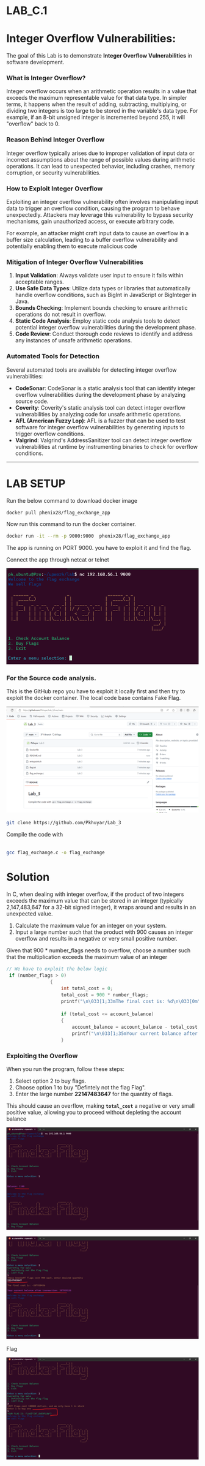 # LAB_C.1

# **Integer Overflow Vulnerabilities:**

The goal of this Lab is to demonstrate **Integer Overflow Vulnerabilities** in software development.

### **What is Integer Overflow?**

Integer overflow occurs when an arithmetic operation results in a value that exceeds the maximum representable value for that data type. In simpler terms, it happens when the result of adding, subtracting, multiplying, or dividing two integers is too large to be stored in the variable's data type. For example, if an 8-bit unsigned integer is incremented beyond 255, it will "overflow" back to 0.

### **Reason Behind Integer Overflow**

Integer overflow typically arises due to improper validation of input data or incorrect assumptions about the range of possible values during arithmetic operations. It can lead to unexpected behavior, including crashes, memory corruption, or security vulnerabilities.

### **How to Exploit Integer Overflow**

Exploiting an integer overflow vulnerability often involves manipulating input data to trigger an overflow condition, causing the program to behave unexpectedly. Attackers may leverage this vulnerability to bypass security mechanisms, gain unauthorized access, or execute arbitrary code.

For example, an attacker might craft input data to cause an overflow in a buffer size calculation, leading to a buffer overflow vulnerability and potentially enabling them to execute malicious code

### **Mitigation of Integer Overflow Vulnerabilities**

1. **Input Validation**: Always validate user input to ensure it falls within acceptable ranges.
2. **Use Safe Data Types**: Utilize data types or libraries that automatically handle overflow conditions, such as BigInt in JavaScript or BigInteger in Java.
3. **Bounds Checking**: Implement bounds checking to ensure arithmetic operations do not result in overflow.
4. **Static Code Analysis**: Employ static code analysis tools to detect potential integer overflow vulnerabilities during the development phase.
5. **Code Review**: Conduct thorough code reviews to identify and address any instances of unsafe arithmetic operations.

### **Automated Tools for Detection**

Several automated tools are available for detecting integer overflow vulnerabilities:

- **CodeSonar**: CodeSonar is a static analysis tool that can identify integer overflow vulnerabilities during the development phase by analyzing source code.
- **Coverity**: Coverity's static analysis tool can detect integer overflow vulnerabilities by analyzing code for unsafe arithmetic operations.
- **AFL (American Fuzzy Lop)**: AFL is a fuzzer that can be used to test software for integer overflow vulnerabilities by generating inputs to trigger overflow conditions.
- **Valgrind**: Valgrind's AddressSanitizer tool can detect integer overflow vulnerabilities at runtime by instrumenting binaries to check for overflow conditions.

---

# LAB SETUP

Run the below command to download docker image

```bash
docker pull phenix28/flag_exchange_app
```

Now run this command to run the docker container. 

```bash
docker run -it --rm -p 9000:9000  phenix28/flag_exchange_app
```

The app is running on PORT 9000. you have to exploit it and find the flag.

Connect the app through netcat or telnet

![Untitled](LAB_C%201%20655174e9c68647c588b0843e9d9be29e/Untitled.png)

### For the Source code analysis.

This is the GitHub repo you have to exploit it locally first and then try to exploit the docker container. The local code base contains Fake Flag.

![Untitled](LAB_C%201%20655174e9c68647c588b0843e9d9be29e/Untitled%201.png)

```bash
git clone https://github.com/Pkhuyar/Lab_3
```

Compile the code with

```bash

gcc flag_exchange.c -o flag_exchange
```

# Solution

 In C, when dealing with integer overflow, if the product of two integers exceeds the maximum value that can be stored in an integer (typically 2,147,483,647 for a 32-bit signed integer), it wraps around and results in an unexpected value.

1. Calculate the maximum value for an integer on your system.
2. Input a large number such that the product with 900 causes an integer overflow and results in a negative or very small positive number.

Given that 900 * number_flags needs to overflow, choose a number such that the multiplication exceeds the maximum value of an integer

```c
// We have to exploit the below logic 
 if (number_flags > 0)
                {
                    int total_cost = 0;
                    total_cost = 900 * number_flags;
                    printf("\n\033[1;33mThe final cost is: %d\n\033[0m", total_cost);

                    if (total_cost <= account_balance)
                    {
                        account_balance = account_balance - total_cost;
                        printf("\n\033[1;35mYour current balance after transaction: %d\n\n\033[0m", account_balance);
                    }
```

### **Exploiting the Overflow**

When you run the program, follow these steps:

1. Select option 2 to buy flags.
2. Choose option 1 to buy "Defintely not the flag Flag".
3. Enter the large number **22147483647** for the quantity of flags.

This should cause an overflow, making **`total_cost`** a negative or very small positive value, allowing you to proceed without depleting the account balance

![Untitled](LAB_C%201%20655174e9c68647c588b0843e9d9be29e/Untitled%202.png)

![Untitled](LAB_C%201%20655174e9c68647c588b0843e9d9be29e/Untitled%203.png)

Flag

![Untitled](LAB_C%201%20655174e9c68647c588b0843e9d9be29e/Untitled%204.png)